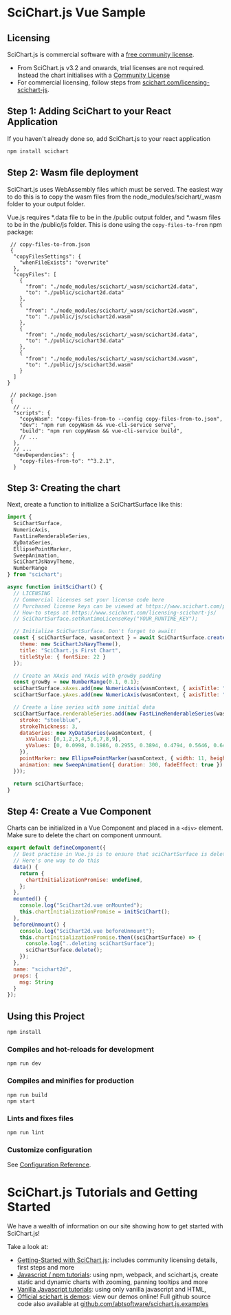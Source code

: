 # SciChart.js Vue Sample

## Licensing

SciChart.js is commercial software with a [free community license](https://scichart.com/community-licensing).

- From SciChart.js v3.2 and onwards, trial licenses are not required. Instead the chart initialises with a [Community License](https://scichart.com/community-licensing)
- For commercial licensing, follow steps from [scichart.com/licensing-scichart-js](https://scichart.com/licensing-scichart-js).


## Step 1: Adding SciChart to your React Application

If you haven't already done so, add SciChart.js to your react application
```javascript
npm install scichart 
```

## Step 2: Wasm file deployment

SciChart.js uses WebAssembly files which must be served. The easiest way to do this is to copy the wasm files from the node_modules/scichart/_wasm folder to your output folder.

Vue.js requires *.data file to be in the /public output folder, and *.wasm files to be in the /public/js folder. This is done using the `copy-files-to-from` npm package:

```
 // copy-files-to-from.json
 {
  "copyFilesSettings": {
    "whenFileExists": "overwrite"
  },
  "copyFiles": [
    {
      "from": "./node_modules/scichart/_wasm/scichart2d.data",
      "to": "./public/scichart2d.data"
    },
    {
      "from": "./node_modules/scichart/_wasm/scichart2d.wasm",
      "to": "./public/js/scichart2d.wasm"
    },
    {
      "from": "./node_modules/scichart/_wasm/scichart3d.data",
      "to": "./public/scichart3d.data"
    },
    {
      "from": "./node_modules/scichart/_wasm/scichart3d.wasm",
      "to": "./public/js/scichart3d.wasm"
    }
  ]
}

 // package.json
 {
  // ...
  "scripts": {
    "copyWasm": "copy-files-from-to --config copy-files-from-to.json",
    "dev": "npm run copyWasm && vue-cli-service serve",
    "build": "npm run copyWasm && vue-cli-service build",
    // ... 
  },
  // ... 
  "devDependencies": {
    "copy-files-from-to": "^3.2.1",
  }
```

## Step 3: Creating the chart

Next, create a function to initialize a SciChartSurface like this:

```javascript
import {
  SciChartSurface,
  NumericAxis,
  FastLineRenderableSeries,
  XyDataSeries,
  EllipsePointMarker,
  SweepAnimation,
  SciChartJsNavyTheme,
  NumberRange
} from "scichart";

async function initSciChart() {
  // LICENSING
  // Commercial licenses set your license code here
  // Purchased license keys can be viewed at https://www.scichart.com/profile
  // How-to steps at https://www.scichart.com/licensing-scichart-js/
  // SciChartSurface.setRuntimeLicenseKey("YOUR_RUNTIME_KEY");

  // Initialize SciChartSurface. Don't forget to await!
  const { sciChartSurface, wasmContext } = await SciChartSurface.create("scichart-root", {
    theme: new SciChartJsNavyTheme(),
    title: "SciChart.js First Chart",
    titleStyle: { fontSize: 22 }
  });

  // Create an XAxis and YAxis with growBy padding
  const growBy = new NumberRange(0.1, 0.1);
  sciChartSurface.xAxes.add(new NumericAxis(wasmContext, { axisTitle: "X Axis", growBy }));
  sciChartSurface.yAxes.add(new NumericAxis(wasmContext, { axisTitle: "Y Axis", growBy }));

  // Create a line series with some initial data
  sciChartSurface.renderableSeries.add(new FastLineRenderableSeries(wasmContext, {
    stroke: "steelblue",
    strokeThickness: 3,
    dataSeries: new XyDataSeries(wasmContext, {
      xValues: [0,1,2,3,4,5,6,7,8,9],
      yValues: [0, 0.0998, 0.1986, 0.2955, 0.3894, 0.4794, 0.5646, 0.6442, 0.7173, 0.7833]
    }),
    pointMarker: new EllipsePointMarker(wasmContext, { width: 11, height: 11, fill: "#fff" }),
    animation: new SweepAnimation({ duration: 300, fadeEffect: true })
  }));

  return sciChartSurface;
}
```

## Step 4: Create a Vue Component

Charts can be initialized in a Vue Component and placed in a `<div>` element. Make sure to delete the chart on component unmount.

```javascript
export default defineComponent({
  // Best practise in Vue.js is to ensure that sciChartSurface is deleted on component unmount.
  // Here's one way to do this
  data() {
    return {
      chartInitializationPromise: undefined,
    };
  },
  mounted() {
    console.log("SciChart2d.vue onMounted");
    this.chartInitializationPromise = initSciChart();
  },
  beforeUnmount() {
    console.log("SciChart2d.vue beforeUnmount");
    this.chartInitializationPromise.then((sciChartSurface) => {
      console.log("..deleting sciChartSurface");
      sciChartSurface.delete();
    });
  },
  name: "scichart2d",
  props: {
    msg: String
  }
});
```

## Using this Project 
```
npm install
```

### Compiles and hot-reloads for development
```
npm run dev
```

### Compiles and minifies for production
```
npm run build
npm start
```

### Lints and fixes files
```
npm run lint
```

### Customize configuration
See [Configuration Reference](https://cli.vuejs.org/config/).

# SciChart.js Tutorials and Getting Started

We have a wealth of information on our site showing how to get started with SciChart.js!

Take a look at:

* [Getting-Started with SciChart.js](https://www.scichart.com/getting-started-scichart-js): includes community licensing details, first steps and more
* [Javascript / npm tutorials](https://www.scichart.com/documentation/js/current/Tutorial%2002%20-%20Adding%20Series%20and%20Data.html): using npm, webpack, and scichart.js, create static and dynamic charts with zooming, panning tooltips and more
* [Vanilla Javascript tutorials](https://www.scichart.com/documentation/js/current/Tutorial%2001%20-%20Including%20SciChart.js%20in%20an%20HTML%20Page.html): using only vanilla javascript and HTML,
* [Official scichart.js demos](https://demo.scichart.com): view our demos online! Full github source code also available at [github.com/abtsoftware/scichart.js.examples](https://github.com/abtsoftware/scichart.js.examples)

